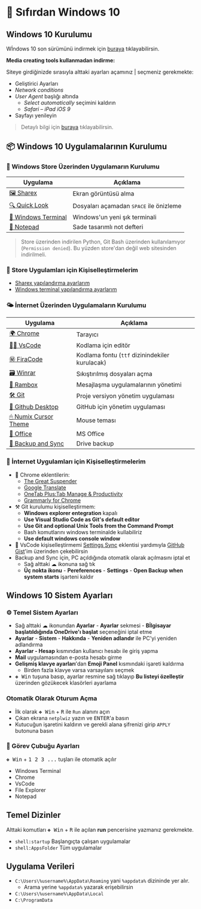# 🚀 Sıfırdan Windows 10

## Windows 10 Kurulumu

Wİndows 10 son sürümünü indirmek için [buraya](https://www.microsoft.com/tr-tr/software-download/windows10) tıklayabilirsin.

**Media creating tools kullanmadan indirme:**

Siteye girdiğinizde sırasıyla alttaki ayarları açamınız | seçmeniz gerekmekte:

- Geliştirici Ayarları
- _Network conditions_
- _User Agent_ başlığı altında
  - _Select automatically_ seçimini kaldırın
  - _Safari – iPad iOS 9_
- Sayfayı yenileyin

> Detaylı bilgi için [buraya](https://pureinfotech.com/download-windows-10-iso-without-media-creation-tool/) tıklayabilirsin.

## 📦 Windows 10 Uygulamalarının Kurulumu

### 👜 Windows Store Üzerinden Uygulamarın Kurulumu

| Uygulama                                                                                                                   | Açıklama                                         |
| -------------------------------------------------------------------------------------------------------------------------- | ------------------------------------------------ |
| [🖼 Sharex](https://www.microsoft.com/tr-tr/p/sharex/9nblggh4z1sp?activetab=pivot%3Aoverviewtab)                           | Ekran görüntüsü alma                             |
| [🔍 Quick Look](https://www.microsoft.com/tr-tr/p/quicklook/9nv4bs3l1h4s?activetab=pivot:overviewtab)                      | Dosyaları açamadan <kbd>SPACE</kbd> ile önizleme |
| [🖤 Windows Terminal](https://www.microsoft.com/tr-tr/p/windows-terminal-preview/9n0dx20hk701?activetab=pivot:overviewtab) | Windows'un yeni şık terminali                    |
| [📝 Notepad](https://www.microsoft.com/tr-tr/p/notepad/9n7lrq8p8pd5?activetab=pivot:overviewtab)                           | Sade tasarımlı not defteri                       |

> Store üzerinden indirilen Python, Git Bash üzerinden kullanılamıyor (`Permission denied`). Bu yüzden store'dan değil web sitesinden indirilmeli. 

### 🤸‍ Store Uygulamları için Kişiselleştirmelerim

- [Sharex yapılandırma ayarlarım](https://drive.google.com/uc?id=18qJhuV9gOZYnRBdKklEA0UmMnwyJO8xV)
- [Windows terminal yapılandırma ayarlarım](https://gist.github.com/yedhrab/748ed0216864c3ea0dea224d988c97cb)

### 🌤 İnternet Üzerinden Uygulamaların Kurulumu

| Uygulama                                                                                  | Açıklama                                       |
| ----------------------------------------------------------------------------------------- | ---------------------------------------------- |
| [🌍 Chrome](https://www.google.com/chrome/)                                               | Tarayıcı                                       |
| [👨‍💻 VsCode](https://code.visualstudio.com/download)                                    | Kodlama için editör                            |
| [㊙ FiraCode](https://github.com/tonsky/FiraCode)                                         | Kodlama fontu (`ttf` dizinindekiler kurulacak) |
| [🗃 Winrar](https://www.win-rar.com/download.html?&L=0)                                   | Sıkıştırılmış dosyaları açma                   |
| [📨 Rambox](https://rambox.pro/#pricing)                                                  | Mesajlaşma uygulamalarının yönetimi            |
| [🛠 Git](https://git-scm.com/downloads)                                                   | Proje versiyon yönetim uygulaması              |
| [🐙 Github Desktop](https://desktop.github.com/)                                          | GitHub için yönetim uygulaması                 |
| [🖱 Numix Cursor Theme](https://drive.google.com/uc?id=1odtFIqAEfnvBH5Zk5ZefPnm77kZIxxQp) | Mouse teması                                   |
| [🏢 Office](https://bit.ly/2kjVZe9)                                                       | MS Office                                      |
| [📂 Backup and Sync](https://www.google.com/drive/download/backup-and-sync/)              | Drive backup                                   |

### 🤸‍ İnternet Uygulamları için Kişiselleştirmelerim

- 🎇 Chrome eklentilerin:
  - [The Great Suspender](https://chrome.google.com/webstore/detail/the-great-suspender/klbibkeccnjlkjkiokjodocebajanakg?hl=en)
  - [Google Translate](https://chrome.google.com/webstore/search/translate?hl=en)
  - [OneTab Plus:Tab Manage & Productivity](https://chrome.google.com/webstore/detail/onetab-plustab-manage-pro/lepdjbhbkpfenckechpdfohdmkhogojf?hl=en)
  - [Grammarly for Chrome](https://chrome.google.com/webstore/detail/grammarly-for-chrome/kbfnbcaeplbcioakkpcpgfkobkghlhen?hl=en)
- ⚒ Git kurulumu kişiselleştirmem:
  - **Windows explorer entegration** kapalı
  - **Use Visual Studio Code as Git's default editor**
  - **Use Git and optional Unix Tools from the Command Prompt**
  - Bash komutlarını windows terminalde kullabiliriz
  - **Use default windows console window**
- 🥧 VsCode kişiselleştirmemi [Settings Sync](https://marketplace.visualstudio.com/itemdetails?itemName=Shan.code-settings-sync) eklentisi yardımıyla [GitHub Gist](https://gist.github.com/yedhrab/4b13743a36cece5c3c22a5042897a83d)'im üzerinden çekebilirsin
- Backup and Sync için, PC açıldığında otomatik olarak açılmasını iptal et
  - Sağ alttaki ☁ ikonuna sağ tık
  - **Üç nokta ikonu** - **Pereferences** - **Settings** - **Open Backup when system starts** işarteni kaldır

## Windows 10 Sistem Ayarları

### ⚙ Temel Sistem Ayarları

- Sağ alttaki ☁ ikonundan **Ayarlar** - **Ayarlar** sekmesi - **Bİlgisayar başlatıldığında OneDrive'ı başlat** seçeneğini iptal etme
- **Ayarlar** - **Sistem** - **Hakkında** - **Yeniden adlandır** ile PC'yi yeniden adlandırma
- **Ayarlar - Hesap** kısmından kullanıcı hesabı ile giriş yapma
- **Mail** uygulamasından e-posta hesabı girme
- **Gelişmiş klavye ayarları**'dan **Emoji Panel** kısmındaki işareti kaldırma
  - Birden fazla klavye varsa varsayılanı seçmek
- <kbd>❖ Win</kbd> tuşuna basıp, ayarlar resmine sağ tıklayıp **Bu listeyi özelleştir** üzerinden gözükecek klasörleri ayarlama

### Otomatik Olarak Oturum Açma

- İlk olarak <kbd>❖ Win</kbd> + <kbd>R</kbd> ile `Run` alanını açın
- Çıkan ekrana `netplwiz` yazın ve <kbd>ENTER</kbd>'a basın
- Kutucuğun işaretini kaldırın ve gerekli alana şifrenizi girip `APPLY` butonuna basın

### 🍢 Görev Çubuğu Ayarları

<kbd>❖ Win</kbd> + <kbd>1 2 3 ...</kbd> tuşları ile otomatik açılır 

- Windows Terminal
- Chrome
- VsCode
- File Explorer
- Notepad

## Temel Dizinler

Alttaki komutları <kbd>❖ Win</kbd> + <kbd>R</kbd> ile açılan **run** pencerisine yazmanız gerekmekte.

- `shell:startup` Başlangıçta çalışan uygulamalar
- `shell:AppsFolder` Tüm uygulamalar

## Uygulama Verileri

- `C:\Users\%username%\AppData\Roaming` yani `%appdata%` dizininde yer alır.
  - Arama yerine `%appdata%` yazarak erişebilirsin
- `C:\Users\%username%\AppData\Local`
- `C:\ProgramData`
